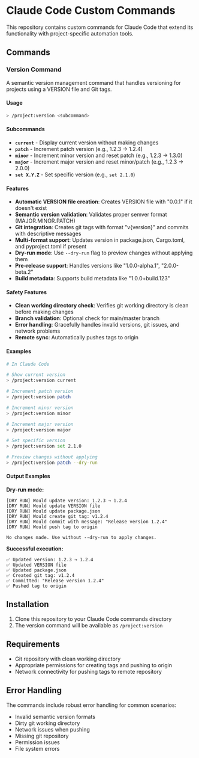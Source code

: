 # Claude Code Custom Commands

This repository contains custom commands for Claude Code that extend its functionality with project-specific automation tools.

## Commands

### Version Command

A semantic version management command that handles versioning for projects using a VERSION file and Git tags.

#### Usage

```bash
> /project:version <subcommand>
```

#### Subcommands

- **`current`** - Display current version without making changes
- **`patch`** - Increment patch version (e.g., 1.2.3 → 1.2.4)
- **`minor`** - Increment minor version and reset patch (e.g., 1.2.3 → 1.3.0)
- **`major`** - Increment major version and reset minor/patch (e.g., 1.2.3 → 2.0.0)
- **`set X.Y.Z`** - Set specific version (e.g., `set 2.1.0`)

#### Features

- **Automatic VERSION file creation**: Creates VERSION file with "0.0.1" if it doesn't exist
- **Semantic version validation**: Validates proper semver format (MAJOR.MINOR.PATCH)
- **Git integration**: Creates git tags with format "v{version}" and commits with descriptive messages
- **Multi-format support**: Updates version in package.json, Cargo.toml, and pyproject.toml if present
- **Dry-run mode**: Use `--dry-run` flag to preview changes without applying them
- **Pre-release support**: Handles versions like "1.0.0-alpha.1", "2.0.0-beta.2"
- **Build metadata**: Supports build metadata like "1.0.0+build.123"

#### Safety Features

- **Clean working directory check**: Verifies git working directory is clean before making changes
- **Branch validation**: Optional check for main/master branch
- **Error handling**: Gracefully handles invalid versions, git issues, and network problems
- **Remote sync**: Automatically pushes tags to origin

#### Examples

```bash
# In Claude Code

# Show current version
> /project:version current

# Increment patch version
> /project:version patch

# Increment minor version
> /project:version minor

# Increment major version
> /project:version major

# Set specific version
> /project:version set 2.1.0

# Preview changes without applying
> /project:version patch --dry-run
```

#### Output Examples

**Dry-run mode:**
```
[DRY RUN] Would update version: 1.2.3 → 1.2.4
[DRY RUN] Would update VERSION file
[DRY RUN] Would update package.json
[DRY RUN] Would create git tag: v1.2.4
[DRY RUN] Would commit with message: "Release version 1.2.4"
[DRY RUN] Would push tag to origin

No changes made. Use without --dry-run to apply changes.
```

**Successful execution:**
```
✅ Updated version: 1.2.3 → 1.2.4
✅ Updated VERSION file
✅ Updated package.json
✅ Created git tag: v1.2.4
✅ Committed: "Release version 1.2.4"
✅ Pushed tag to origin
```

## Installation

1. Clone this repository to your Claude Code commands directory
2. The version command will be available as `/project:version`

## Requirements

- Git repository with clean working directory
- Appropriate permissions for creating tags and pushing to origin
- Network connectivity for pushing tags to remote repository

## Error Handling

The commands include robust error handling for common scenarios:
- Invalid semantic version formats
- Dirty git working directory
- Network issues when pushing
- Missing git repository
- Permission issues
- File system errors
